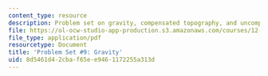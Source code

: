 ```yaml
---
content_type: resource
description: Problem set on gravity, compensated topography, and uncompensated topography.
file: https://ol-ocw-studio-app-production.s3.amazonaws.com/courses/12-002-physics-and-chemistry-of-the-terrestrial-planets-fall-2008/8d5461d42cbaf65ee9461172255a313d_MIT12_002f08_ps09.pdf
file_type: application/pdf
resourcetype: Document
title: 'Problem Set #9: Gravity'
uid: 8d5461d4-2cba-f65e-e946-1172255a313d
---
```

